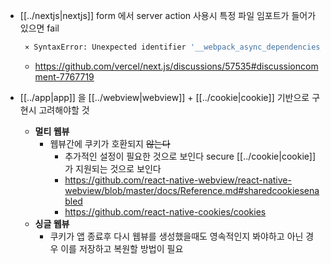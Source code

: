 - [[../nextjs|nextjs]] form 에서 server action 사용시 특정 파일 임포트가 들어가있으면 fail
  ```sh 
   ⨯ SyntaxError: Unexpected identifier '__webpack_async_dependencies__'
  ```
  + https://github.com/vercel/next.js/discussions/57535#discussioncomment-7767719

- [[../app|app]] 을 [[../webview|webview]] + [[../cookie|cookie]] 기반으로 구현시 고려해야할 것
  - **멀티 웹뷰**
    - 웹뷰간에 쿠키가 호환되지 ~~않는다~~
      - 추가적인 설정이 필요한 것으로 보인다 secure [[../cookie|cookie]] 가 지원되는 것으로 보인다
      + https://github.com/react-native-webview/react-native-webview/blob/master/docs/Reference.md#sharedcookiesenabled
      + https://github.com/react-native-cookies/cookies
  - **싱글 웹뷰**
    - 쿠키가 앱 종료후 다시 웹뷰를 생성했을때도 영속적인지 봐야하고 아닌 경우 이를 저장하고 복원할 방법이 필요
